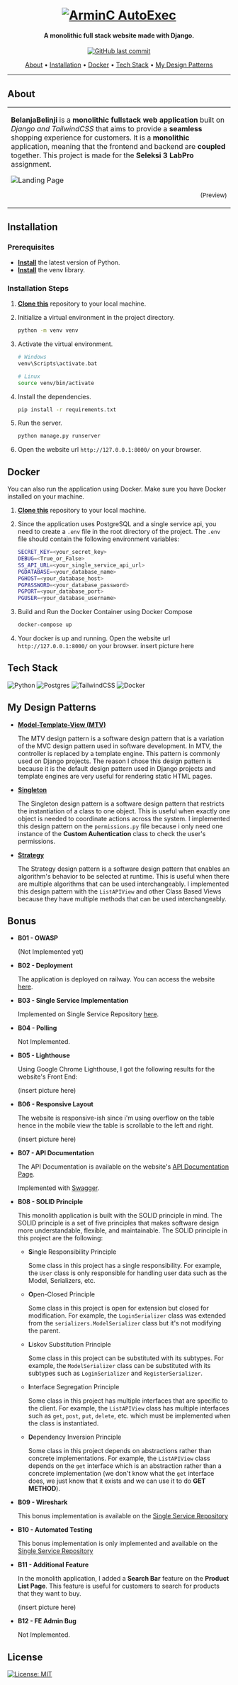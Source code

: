 <h1 align="center">
  <br>
  <a href="https://github.com/ArmynC/ArminC-AutoExec/archive/master.zip">
    <img src="https://raw.githubusercontent.com/ArmynC/ArminC-AutoExec/master/arminc_autoexec.png" alt="ArminC AutoExec">
  </a>
</h1>

<h4 align="center">A monolithic full stack website made with Django.</h4>

<p align="center">
    <a href="https://github.com/DiziASP/seleksi-3-labpro-monolith/commits/master">
      <img src="https://img.shields.io/github/last-commit/DiziASP/seleksi-3-labpro-monolith.svg?style=flat-square&logo=github&logoColor=white"
           alt="GitHub last commit">
</p>

<p align="center">
  <a href="#about">About</a> •
  <a href="#installation">Installation</a> •
  <a href="#docker">Docker</a> •
  <a href="#tech-stack">Tech Stack</a> •
  <a href="#my-design-patterns">My Design Patterns</a>
</p>

---

## About

<table>
<tr>
<td>
  
**BelanjaBelinji** is a **monolithic fullstack web application** built on _Django and TailwindCSS_ that aims to provide a **seamless** shopping experience for customers. It is a **monolithic** application, meaning that the frontend and backend are **coupled** together. This project is made for the **Seleksi 3 LabPro** assignment.

![Landing Page](https://raw.githubusercontent.com/ArmynC/ArminC-AutoExec/master/arminc_autoexec_code.png)
<p align="right">
<sub>(Preview)</sub>
</p>

</td>
</tr>
</table>

## Installation

### Prerequisites

* **[Install](https://docs.python.org/3.11/)** the latest version of Python.
* **[Install](https://docs.python.org/3/library/venv.html)** the venv library.

### Installation Steps

1. **[Clone this](https://github.com/DiziASP/seleksi-3-labpro-monolith.git)** repository to your local machine.

2. Initialize a virtual environment in the project directory.

    ```bash
    python -m venv venv
    ```

3. Activate the virtual environment.

    ```bash
    # Windows
    venv\Scripts\activate.bat
    
    # Linux
    source venv/bin/activate
    ```

4. Install the dependencies.

    ```bash
    pip install -r requirements.txt
    ```

5. Run the server.

    ```bash
    python manage.py runserver
    ```

6. Open the website url `http://127.0.0.1:8000/` on your browser.

## Docker

You can also run the application using Docker. Make sure you have Docker installed on your machine.

1. **[Clone this](https://github.com/DiziASP/seleksi-3-labpro-monolith.git)** repository to your local machine.

2. Since the application uses PostgreSQL and a single service api, you need to create a `.env` file in the root directory of the project. The `.env` file should contain the following environment variables:

    ```bash
    SECRET_KEY=<your_secret_key>
    DEBUG=<True_or_False>
    SS_API_URL=<your_single_service_api_url>
    PGDATABASE=<your_database_name>
    PGHOST=<your_database_host>
    PGPASSWORD=<your_database_password>
    PGPORT=<your_database_port>
    PGUSER=<your_database_username>
    ```

3. Build and Run the Docker Container using Docker Compose

      ```bash
      docker-compose up
      ```

4. Your docker is up and running. Open the website url `http://127.0.0.1:8000/` on your browser. insert picture here

## Tech Stack

 ![Python](https://img.shields.io/badge/Python-14354C?style=for-the-badge&logo=python)
 ![Postgres](https://img.shields.io/badge/postgres-%23316192.svg?style=for-the-badge&logo=postgresql&logoColor=white)
 ![TailwindCSS](https://img.shields.io/badge/tailwindcss-%2338B2AC.svg?style=for-the-badge&logo=tailwind-css&logoColor=white)
 ![Docker](https://img.shields.io/badge/docker-%230db7ed.svg?style=for-the-badge&logo=docker&logoColor=white)

## My Design Patterns

* **[Model-Template-View (MTV)](https://towardsdatascience.com/working-structure-of-django-mtv-architecture-a741c8c64082?gi=50fedc3ee24b)**

    The MTV design pattern is a software design pattern that is a variation of the MVC design pattern used in software development. In MTV, the controller is replaced by a template engine. This pattern is commonly used on Django projects. The reason I chose this design pattern is because it is the default design pattern used in Django projects and template engines are very useful for rendering static HTML pages.

* **[Singleton](https://refactoring.guru/design-patterns/singleton)**

    The Singleton design pattern is a software design pattern that restricts the instantiation of a class to one object. This is useful when exactly one object is needed to coordinate actions across the system. I implemented this design pattern on the `permissions.py` file because i only need one instance of the **Custom Auhentication** class to check the user's permissions.

* **[Strategy](https://refactoring.guru/design-patterns/strategy)**

    The Strategy design pattern is a software design pattern that enables an algorithm's behavior to be selected at runtime. This is useful when there are multiple algorithms that can be used interchangeably. I implemented this design pattern with the `ListAPIView` and other Class Based Views because they have multiple methods that can be used interchangeably.

## Bonus

* **B01 - OWASP**

    (Not Implemented yet)

* **B02 - Deployment**

    The application is deployed on railway. You can access the website [here](https://seleksi-3-labpro-monolith-production.up.railway.app/).

* **B03 - Single Service Implementation**

    Implemented on Single Service Repository [here](https://github.com/DiziASP/seleksi-3-labpro-ss-be).

* **B04 - Polling**

    Not Implemented.

* **B05 - Lighthouse**

    Using Google Chrome Lighthouse, I got the following results for the website's Front End:

    (insert picture here)

* **B06 - Responsive Layout**

    The website is responsive-ish since i'm using overflow on the table hence in the mobile view the table is scrollable to the left and right.

    (insert picture here)

* **B07 - API Documentation**

    The API Documentation is available on the website's [API Documentation Page](https://seleksi-3-labpro-monolith-production.up.railway.app/api/schema/swagger-ui/).

    Implemented with [Swagger](https://swagger.io/).

* **B08 - SOLID Principle**

    This monolith application is built with the SOLID principle in mind. The SOLID principle is a set of five principles that makes software design more understandable, flexible, and maintainable. The SOLID principle in this project are the following:

  * **S**ingle Responsibility Principle

    Some class in this project has a single responsibility. For example, the `User` class is only responsible for handling user data such as the Model, Serializers, etc.

  * **O**pen-Closed Principle

    Some class in this project is open for extension but closed for modification. For example, the `LoginSerializer` class was extended from the `serializers.ModelSerializer` class but it's not modifying the parent.

  * **L**iskov Substitution Principle

    Some class in this project can be substituted with its subtypes. For example, the `ModelSerializer` class can be substituted with its subtypes such as `LoginSerializer` and `RegisterSerializer`.
  
  * **I**nterface Segregation Principle

    Some class in this project has multiple interfaces that are specific to the client. For example, the `ListAPIView` class has multiple interfaces such as `get`, `post`, `put`, `delete`, etc. which must be implemented when the class is instantiated.
  
  * **D**ependency Inversion Principle

    Some class in this project depends on abstractions rather than concrete implementations. For example, the `ListAPIView` class depends on the `get` interface which is an abstraction rather than a concrete implementation (we don't know what the `get` interface does, we just know that it exists and we can use it to do **GET METHOD**).

* **B09 - Wireshark**

    This bonus implementation is available on the [Single Service Repository](https://github.com/DiziASP/seleksi-3-labpro-ss-be)

* **B10 - Automated Testing**

    This bonus implementation is only implemented and available on the [Single Service Repository](https://github.com/DiziASP/seleksi-3-labpro-ss-be)

* **B11 - Additional Feature**

    In the monolith application, I added a **Search Bar** feature on the **Product List Page**. This feature is useful for customers to search for products that they want to buy.

    (insert picture here)

* **B12 - FE Admin Bug**

    Not Implemented.

## License

[![License: MIT](https://img.shields.io/badge/License-MIT-blue.svg)](https://opensource.org/licenses/MIT)